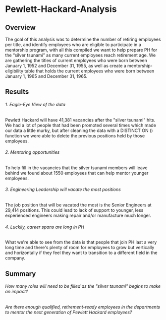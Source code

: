 # Pewlett-Hackard-Analysis
## Overview
The goal of this analysis was to determine the number of retiring employees per title, and identify employees who are eligible to participate in a mentorship program, with all this compiled we want to help prepare PH for the “silver tsunami” as many current employees reach retirement age. We are gathering the titles of current employees who were born between January 1, 1952 and December 31, 1955, as well as create a mentorship-eligibility table that holds the current employees who were born between January 1, 1965 and December 31, 1965.

## Results
###### 1. Eagle-Eye View of the data
Pewlett Hackard will have 41,381 vacancies after the "silver tsunami" hits. We had a lot of people that had been promoted several times which made our data a little murky, but after cleaning the data with a DISTINCT ON () function we were able to delete the previous positions held by those employees. 
###### 2. Mentoring opportunities 
To help fill in the vacancies that the silver tsunami members will leave behind we found about 1550 employees that can help mentor younger employees.
###### 3. Engineering Leadership will vacate the most positions
The job position that will be vacated the most is the Senior Engineers at 29,414 positions. This could lead to lack of support to younger, less experienced engineers making repair and/or manufacture much longer. 
###### 4. Luckily, career spans are long in PH
What we're able to see from the data is that people that join PH last a very long time and there's plenty of room for employees to grow but vertically and horizontally if they feel they want to transition to a different field in the company. 

## Summary
###### How many roles will need to be filled as the "silver tsunami" begins to make an impact?

###### Are there enough qualified, retirement-ready employees in the departments to mentor the next generation of Pewlett Hackard employees?
